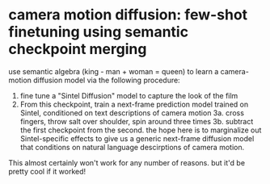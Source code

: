 # camera motion diffusion: few-shot finetuning using semantic checkpoint merging

use semantic algebra (king - man + woman = queen) to learn a camera-motion diffusion model via the following procedure:

1. fine tune a "Sintel Diffusion" model to capture the look of the film
2. From this checkpoint, train a next-frame prediction model trained on Sintel, conditioned on text descriptions of camera motion
3a. cross fingers, throw salt over shoulder, spin around three times
3b. subtract the first checkpoint from the second. the hope here is to marginalize out Sintel-specific effects to give us a generic next-frame diffusion model that conditions on natural language descirptions of camera motion.

This almost certainly won't work for any number of reasons. but it'd be pretty cool if it worked!
